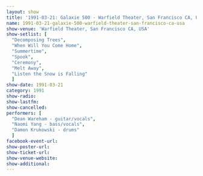 ```yaml
---
layout: show
title: '1991-03-21: Galaxie 500 - Warfield Theater, San Francisco CA, USA'
name: 1991-03-21-galaxie-500-warfield-theater-san-francisco-ca-usa
show-venue: 'Warfield Theater, San Francisco CA, USA'
show-setlist: [
  "Decomposing Trees",
  "When Will You Come Home",
  "Summertime",
  "Spook",
  "Ceremony",
  "Melt Away",
  "Listen the Snow is Falling"
  ]
show-date: 1991-03-21
category: 1991
show-radio: 
show-lastfm: 
show-cancelled: 
performers: [
  "Dean Wareham - guitar/vocals",
  "Naomi Yang - bass/vocals",
  "Damon Krukowski - drums"
  ]
facebook-event-url: 
show-poster-url: 
show-ticket-url: 
show-venue-website: 
show-additional: 
---
```


